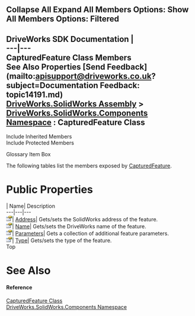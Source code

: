 Collapse All Expand All Members Options: Show All  Members Options: Filtered   
---  
DriveWorks SDK Documentation  |   
---|---  
CapturedFeature Class Members   
See Also Properties [Send Feedback](mailto:apisupport@driveworks.co.uk?subject=Documentation Feedback: topic14191.md)  
[DriveWorks.SolidWorks Assembly](topic13342.md) > [DriveWorks.SolidWorks.Components Namespace](topic13925.md) : CapturedFeature Class  
---  
  
Include Inherited Members    
Include Protected Members  


Glossary Item Box

The following tables list the members exposed by [CapturedFeature](topic14191.md).

# Public Properties

| Name| Description  
---|---|---  
![Public Property](dotnetimages/publicProperty.gif)| [Address](topic14197.md)| Gets/sets the SolidWorks address of the feature.   
![Public Property](dotnetimages/publicProperty.gif)| [Name](topic14198.md)| Gets/sets the DriveWorks name of the feature.   
![Public Property](dotnetimages/publicProperty.gif)| [Parameters](topic14199.md)| Gets a collection of additional feature parameters.   
![Public Property](dotnetimages/publicProperty.gif)| [Type](topic14200.md)| Gets/sets the type of the feature.   
Top

# See Also

#### Reference

[CapturedFeature Class](topic14191.md)   
[DriveWorks.SolidWorks.Components Namespace](topic13925.md)


